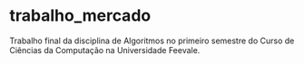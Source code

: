 # trabalho_mercado
Trabalho final da disciplina de Algoritmos no primeiro semestre do Curso de Ciências da Computação na Universidade Feevale.
